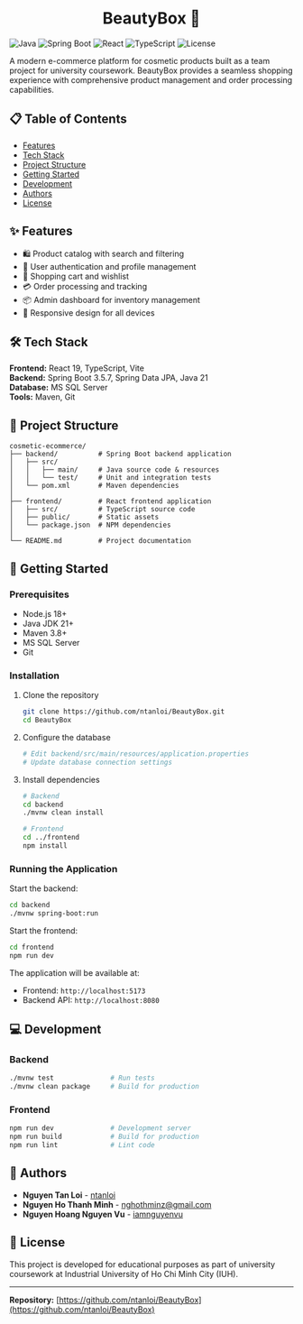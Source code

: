 <h1 align="center">BeautyBox 💄</h1>

![Java](https://img.shields.io/badge/Java-21-007396?style=flat&logo=openjdk&logoColor=white)
![Spring Boot](https://img.shields.io/badge/Spring%20Boot-3.5.7-6DB33F?style=flat&logo=spring-boot&logoColor=white)
![React](https://img.shields.io/badge/React-19-61DAFB?style=flat&logo=react&logoColor=black)
![TypeScript](https://img.shields.io/badge/TypeScript-5.9-3178C6?style=flat&logo=typescript&logoColor=white)
![License](https://img.shields.io/badge/License-Educational-blue?style=flat)

A modern e-commerce platform for cosmetic products built as a team project for university coursework. BeautyBox provides a seamless shopping experience with comprehensive product management and order processing capabilities.

## 📋 Table of Contents

- [Features](#features)
- [Tech Stack](#tech-stack)
- [Project Structure](#project-structure)
- [Getting Started](#getting-started)
- [Development](#development)
- [Authors](#authors)
- [License](#license)

## ✨ Features

- 🛍️ Product catalog with search and filtering
- 👤 User authentication and profile management
- 🛒 Shopping cart and wishlist
- 💳 Order processing and tracking
- 📦 Admin dashboard for inventory management
- 📱 Responsive design for all devices

## 🛠️ Tech Stack

**Frontend:** React 19, TypeScript, Vite  
**Backend:** Spring Boot 3.5.7, Spring Data JPA, Java 21  
**Database:** MS SQL Server  
**Tools:** Maven, Git

## 📁 Project Structure

```
cosmetic-ecommerce/
├── backend/          # Spring Boot backend application
│   ├── src/
│   │   ├── main/     # Java source code & resources
│   │   └── test/     # Unit and integration tests
│   └── pom.xml       # Maven dependencies
│
├── frontend/         # React frontend application
│   ├── src/          # TypeScript source code
│   ├── public/       # Static assets
│   └── package.json  # NPM dependencies
│
└── README.md         # Project documentation
```

## 🚀 Getting Started

### Prerequisites

- Node.js 18+
- Java JDK 21+
- Maven 3.8+
- MS SQL Server
- Git

### Installation

1. Clone the repository
   ```bash
   git clone https://github.com/ntanloi/BeautyBox.git
   cd BeautyBox
   ```

2. Configure the database
   ```bash
   # Edit backend/src/main/resources/application.properties
   # Update database connection settings
   ```

3. Install dependencies
   ```bash
   # Backend
   cd backend
   ./mvnw clean install

   # Frontend
   cd ../frontend
   npm install
   ```

### Running the Application

Start the backend:
```bash
cd backend
./mvnw spring-boot:run
```

Start the frontend:
```bash
cd frontend
npm run dev
```

The application will be available at:
- Frontend: `http://localhost:5173`
- Backend API: `http://localhost:8080`

## 💻 Development

### Backend
```bash
./mvnw test              # Run tests
./mvnw clean package     # Build for production
```

### Frontend
```bash
npm run dev              # Development server
npm run build            # Build for production
npm run lint             # Lint code
```

## 👥 Authors

- **Nguyen Tan Loi** - [ntanloi](https://github.com/ntanloi)
- **Nguyen Ho Thanh Minh** - [nghothminz@gmail.com](nghothminz@gmail.com)
- **Nguyen Hoang Nguyen Vu** - [iamnguyenvu](https://github.com/iamnguyenvu)

## 📄 License

This project is developed for educational purposes as part of university coursework at Industrial University of Ho Chi Minh City (IUH).

---

**Repository:** [https://github.com/ntanloi/BeautyBox](https://github.com/ntanloi/BeautyBox)
